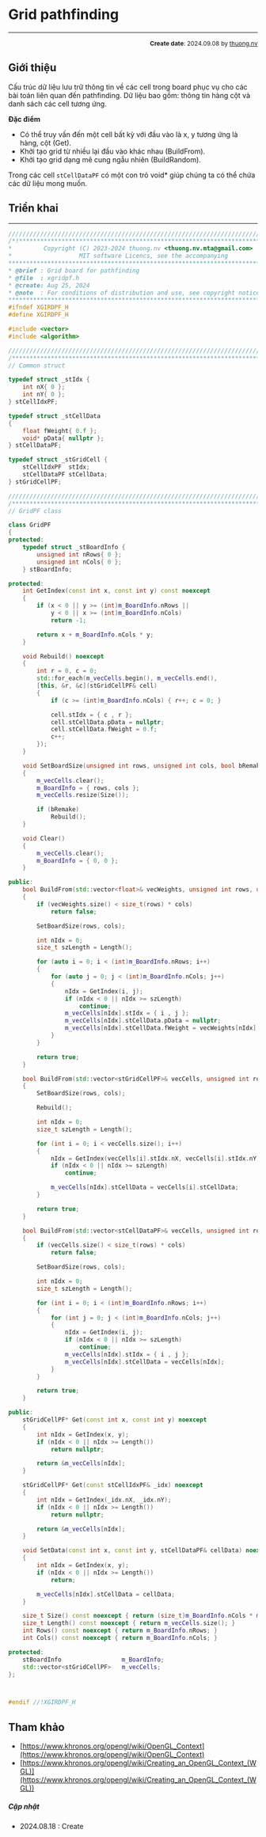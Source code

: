 #  Grid pathfinding
---
<p style="text-align: right; font-size:12px;">
<b>Create date</b>: 2024.09.08 by <a href="#">thuong.nv</a>
</p>

## Giới thiệu

Cấu trúc dữ liệu lưu trữ thông tin về các cell trong board phục vụ cho các bài toán liên quan đến pathfinding. Dữ liệu bao gồm: thông tin hàng cột và danh sách các cell tương ứng.

**Đặc điểm**

- Có thể truy vấn đến một cell bất kỳ với đầu vào là x, y tương ứng là hàng, cột (Get).
- Khởi tạo grid từ nhiều lại đầu vào khác nhau (BuildFrom).
- Khởi tạo grid dạng mê cung ngẫu nhiên (BuildRandom).


Trong các cell `stCellDataPF` có một con trỏ void* giúp chúng ta có thể chứa các dữ liệu mong muốn.

## Triển khai
---

```cpp
////////////////////////////////////////////////////////////////////////////////////
/*!*********************************************************************************
*         Copyright (C) 2023-2024 thuong.nv <thuong.nv.mta@gmail.com>               
*                   MIT software Licencs, see the accompanying                      
************************************************************************************
* @brief : Grid board for pathfinding
* @file  : xgridpf.h
* @create: Aug 25, 2024
* @note  : For conditions of distribution and use, see copyright notice in readme.txt
***********************************************************************************/
#ifndef XGIRDPF_H
#define XGIRDPF_H

#include <vector>
#include <algorithm>

/////////////////////////////////////////////////////////////////////////////////////
/***********************************************************************************/
// Common struct

typedef struct _stIdx {
	int nX{ 0 };
	int nY{ 0 };
} stCellIdxPF;

typedef struct _stCellData
{
	float fWeight{ 0.f };
	void* pData{ nullptr };
} stCellDataPF;

typedef struct _stGridCell {
	stCellIdxPF	 stIdx;
	stCellDataPF stCellData;
} stGridCellPF;

/////////////////////////////////////////////////////////////////////////////////////
/***********************************************************************************/
// GridPF class

class GridPF
{
protected:
	typedef struct _stBoardInfo {
		unsigned int nRows{ 0 };
		unsigned int nCols{ 0 };
	} stBoardInfo;

protected:
	int GetIndex(const int x, const int y) const noexcept
	{
		if (x < 0 || y >= (int)m_BoardInfo.nRows ||
			y < 0 || x >= (int)m_BoardInfo.nCols)
			return -1;

		return x + m_BoardInfo.nCols * y;
	}

	void Rebuild() noexcept
	{
		int r = 0, c = 0;
		std::for_each(m_vecCells.begin(), m_vecCells.end(),
		[this, &r, &c](stGridCellPF& cell)
		{
			if (c >= (int)m_BoardInfo.nCols) { r++; c = 0; }

			cell.stIdx = { c , r };
			cell.stCellData.pData = nullptr;
			cell.stCellData.fWeight = 0.f;
			c++;
		});
	}

	void SetBoardSize(unsigned int rows, unsigned int cols, bool bRemake = false) noexcept
	{
		m_vecCells.clear();
		m_BoardInfo = { rows, cols };
		m_vecCells.resize(Size());

		if (bRemake)
			Rebuild();
	}

	void Clear()
	{
		m_vecCells.clear();
		m_BoardInfo = { 0, 0 };
	}

public:
	bool BuildFrom(std::vector<float>& vecWeights, unsigned int rows, unsigned int cols)
	{
		if (vecWeights.size() < size_t(rows) * cols)
			return false;

		SetBoardSize(rows, cols);

		int nIdx = 0;
		size_t szLength = Length();

		for (auto i = 0; i < (int)m_BoardInfo.nRows; i++)
		{
			for (auto j = 0; j < (int)m_BoardInfo.nCols; j++)
			{
				nIdx = GetIndex(i, j);
				if (nIdx < 0 || nIdx >= szLength)
					continue;
				m_vecCells[nIdx].stIdx = { i , j };
				m_vecCells[nIdx].stCellData.pData = nullptr;
				m_vecCells[nIdx].stCellData.fWeight = vecWeights[nIdx];
			}
		}

		return true;
	}

	bool BuildFrom(std::vector<stGridCellPF>& vecCells, unsigned int rows, unsigned int cols)
	{
		SetBoardSize(rows, cols);

		Rebuild();

		int nIdx = 0;
		size_t szLength = Length();

		for (int i = 0; i < vecCells.size(); i++)
		{
			nIdx = GetIndex(vecCells[i].stIdx.nX, vecCells[i].stIdx.nY);
			if (nIdx < 0 || nIdx >= szLength)
				continue;

			m_vecCells[nIdx].stCellData = vecCells[i].stCellData;
		}

		return true;
	}

	bool BuildFrom(std::vector<stCellDataPF>& vecCells, unsigned int rows, unsigned int cols)
	{
		if (vecCells.size() < size_t(rows) * cols)
			return false;

		SetBoardSize(rows, cols);

		int nIdx = 0;
		size_t szLength = Length();

		for (int i = 0; i < (int)m_BoardInfo.nRows; i++)
		{
			for (int j = 0; j < (int)m_BoardInfo.nCols; j++)
			{
				nIdx = GetIndex(i, j);
				if (nIdx < 0 || nIdx >= szLength)
					continue;
				m_vecCells[nIdx].stIdx = { i , j };
				m_vecCells[nIdx].stCellData = vecCells[nIdx];
			}
		}

		return true;
	}

public:
	stGridCellPF* Get(const int x, const int y) noexcept
	{
		int nIdx = GetIndex(x, y);
		if (nIdx < 0 || nIdx >= Length())
			return nullptr;

		return &m_vecCells[nIdx];
	}

	stGridCellPF* Get(const stCellIdxPF& _idx) noexcept
	{
		int nIdx = GetIndex(_idx.nX, _idx.nY);
		if (nIdx < 0 || nIdx >= Length())
			return nullptr;

		return &m_vecCells[nIdx];
	}

	void SetData(const int x, const int y, stCellDataPF& cellData) noexcept
	{
		int nIdx = GetIndex(x, y);
		if (nIdx < 0 || nIdx >= Length())
			return;

		m_vecCells[nIdx].stCellData = cellData;
	}

	size_t Size() const noexcept { return (size_t)m_BoardInfo.nCols * m_BoardInfo.nRows; }
	size_t Length() const noexcept { return m_vecCells.size(); }
	int Rows() const noexcept { return m_BoardInfo.nRows; }
	int Cols() const noexcept { return m_BoardInfo.nCols; }

protected:
	stBoardInfo					m_BoardInfo;
	std::vector<stGridCellPF>	m_vecCells;
};



#endif //!XGIRDPF_H
```




## Tham khảo
* [https://www.khronos.org/opengl/wiki/OpenGL_Context](https://www.khronos.org/opengl/wiki/OpenGL_Context)
* [https://www.khronos.org/opengl/wiki/Creating_an_OpenGL_Context_(WGL)](https://www.khronos.org/opengl/wiki/Creating_an_OpenGL_Context_(WGL))

##### Cập nhật

- 2024.08.18 : Create
